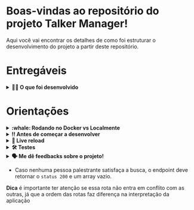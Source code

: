 # Boas-vindas ao repositório do projeto Talker Manager!

Aqui você vai encontrar os detalhes de como foi estruturar o desenvolvimento do projeto a partir deste repositório.

# Entregáveis

<details>
  <summary><strong>👨‍💻 O que foi desenvolvido</strong></summary><br />

  Construção de uma aplicação de cadastro de talkers (palestrantes) em que é possível cadastrar, visualizar, pesquisar, editar e excluir informações. Para isso fui capaz de:
  1. Desenvolver uma API de um `CRUD` (**C**reate, **R**ead, **U**pdate e **D**elete) de palestrantes (talkers) e;
  2. Desenvolver alguns endpoints que irão ler e escrever em um arquivo utilizando o módulo `fs`.

</details>

# Orientações

<details>
  <summary><strong>:whale: Rodando no Docker vs Localmente</strong></summary><br />
  
  ## Com Docker
 
  > Rode o serviço `node` com o comando `docker-compose up -d`.
  - Esse serviço irá inicializar um container chamado `talker_manager`.
  - A partir daqui você pode rodar o container via CLI ou abri-lo no VS Code.

  > Use o comando `docker exec -it talker_manager bash`.
  - Ele te dará acesso ao terminal interativo do container criado pelo compose, que está rodando em segundo plano.

  > Instale as dependências [**Caso existam**] com `npm install`

  :eyes: **De olho na dica:** 

  A extensão `Remote - Containers` do VS Code (que estará na seção de extensões recomendadas do programa) é indicada para que você possa desenvolver sua aplicação no container Docker direto no VS Code, como você faz com seus arquivos locais.

<img src="images/remote-container.png" width="800px" >

  ---
  
  ## Sem Docker
  
  > Instale as dependências [**Caso existam**] com `npm install`

  :eyes: **De olho nas dicas:** 
  1. Para rodar o projeto desta forma, **obrigatoriamente** você deve ter o `node` instalado em seu computador.
  2. O avaliador espera que a versão do `node` utilizada seja a 16.

</details>

<details>
  <summary><strong>‼️ Antes de começar a desenvolver</strong></summary><br />

  1. Clone o repositório

  - `git clone git@github.com:p4n1k0/project-talker-manager.git`.
  - Entre na pasta do repositório que você acabou de clonar:
    - `cd project-talker-manager`

  
</details>

<details>
  <summary><strong>🔁 Live reload</strong></summary><br />

  Usaremos o [Nodemon](https://nodemon.io) para monitorar as mudanças nos arquivos e reiniciar o servidor automaticamente.

  Este projeto já vem com as dependências relacionadas ao _nodemon_ configuradas no arquivo `package.json`.

  Para iniciar o servidor em modo de desenvolvimento basta executar o comando `npm run dev`. Este comando fará com que o servidor reinicie de forma automática ao salvar uma modificação realizada nos arquivos do projeto.
</details>

<details>
  <summary><strong>🛠 Testes</strong></summary><br />

  Usaremos o [Jest](https://jestjs.io/pt-BR/) e o [Frisby](https://docs.frisbyjs.com/) para fazer os testes de API.

  Este projeto já vem configurado e com suas dependências

  ### Executando todos os testes

  Para poder executar os testes, inicie sua aplicação com `npm run dev`, em seguida, basta executar o comando `npm test` e **todos** os seus testes serão executados.

  ### Executando um teste específico

  Para executar um teste expecífico, inicie sua aplicação com `npm run dev`, em seguida, basta executar o comando `npm test nome-do-teste`.

  Ex: Para executar o teste referente ao **login**, basta digitar `npm test login`.

  :warning: **Importante:** os comandos de testes podem ser executados tanto no terminal do seu computador quanto do **_Docker_**.
  Obs: testes desevolvidos pelo time da trybe.
</details>

<details>
  <summary><strong>🗣 Me dê feedbacks sobre o projeto!</strong></summary><br />

</details>



  - Caso nenhuma pessoa palestrante satisfaça a busca, o endpoint deve retornar o `status 200` e um array vazio.

  **Dica** é importante ter atenção se essa rota não entra em conflito com as outras, já que a ordem das rotas faz diferença na interpretação da aplicação

</details>
